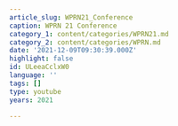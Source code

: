 ```yaml
---
article_slug: WPRN21_Conference
caption: WPRN 21 Conference
category_1: content/categories/WPRN21.md
category_2: content/categories/WPRN.md
date: '2021-12-09T09:30:39.000Z'
highlight: false
id: ULeeaCclxW0
language: ''
tags: []
type: youtube
years: 2021

---
```

